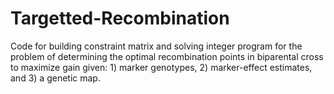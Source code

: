 # Targetted-Recombination
Code for building constraint matrix and solving integer program for the problem of determining the optimal recombination points in biparental cross to maximize gain given: 1) marker genotypes, 2) marker-effect estimates, and 3) a genetic map.
